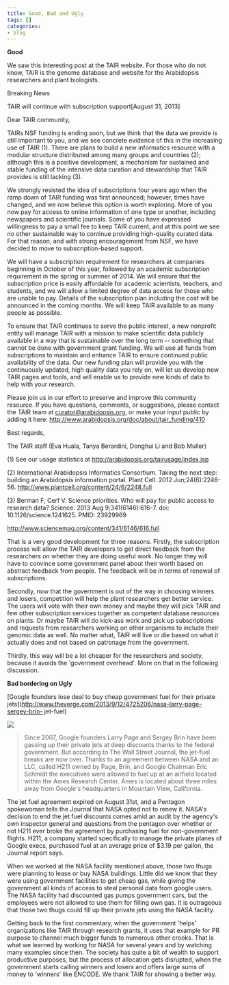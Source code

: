 ```yaml
---
title: Good, Bad and Ugly
tags: []
categories:
- blog
---
```

**Good**
<!--more-->

We saw this interesting post at the TAIR website. For those who do not know,
TAIR is the genome database and website for the Arabidopsis researchers and
plant biologists.

>

Breaking News

TAIR will continue with subscription support[August 31, 2013]

Dear TAIR community,

TAIRs NSF funding is ending soon, but we think that the data we provide is
still important to you, and we see concrete evidence of this in the increasing
use of TAIR (1). There are plans to build a new informatics resource with a
modular structure distributed among many groups and countries (2); although
this is a positive development, a mechanism for sustained and stable funding
of the intensive data curation and stewardship that TAIR provides is still
lacking (3).

We strongly resisted the idea of subscriptions four years ago when the ramp
down of TAIR funding was first announced; however, times have changed, and we
now believe this option is worth exploring. More of you now pay for access to
online information of one type or another, including newspapers and scientific
journals. Some of you have expressed willingness to pay a small fee to keep
TAIR current, and at this point we see no other sustainable way to continue
providing high-quality curated data. For that reason, and with strong
encouragement from NSF, we have decided to move to subscription-based support.

We will have a subscription requirement for researchers at companies beginning
in October of this year, followed by an academic subscription requirement in
the spring or summer of 2014. We will ensure that the subscription price is
easily affordable for academic scientists, teachers, and students, and we will
allow a limited degree of data access for those who are unable to pay. Details
of the subscription plan including the cost will be announced in the coming
months. We will keep TAIR available to as many people as possible.

To ensure that TAIR continues to serve the public interest, a new nonprofit
entity will manage TAIR with a mission to make scientific data publicly
available in a way that is sustainable over the long term -- something that
cannot be done with government grant funding. We will use all funds from
subscriptions to maintain and enhance TAIR to ensure continued public
availability of the data. Our new funding plan will provide you with the
continuously updated, high quality data you rely on, will let us develop new
TAIR pages and tools, and will enable us to provide new kinds of data to help
with your research.

Please join us in our effort to preserve and improve this community resource.
If you have questions, comments, or suggestions, please contact the TAIR team
at curator@arabidopsis.org, or make your input public by adding it here:
http://www.arabidopsis.org/doc/about/tair_funding/410

Best regards,

The TAIR staff (Eva Huala, Tanya Berardini, Donghui Li and Bob Muller)

(1) See our usage statistics at http://arabidopsis.org/tairusage/index.jsp

(2) International Arabidopsis Informatics Consortium. Taking the next step:
building an Arabidopsis information portal. Plant Cell. 2012
Jun;24(6):2248-56. http://www.plantcell.org/content/24/6/2248.full

(3) Berman F, Cerf V. Science priorities. Who will pay for public access to
research data? Science. 2013 Aug 9;341(6146):616-7. doi:
10.1126/science.1241625. PMID: 23929969

http://www.sciencemag.org/content/341/6146/616.full

That is a very good development for three reasons. Firstly, the subscription
process will allow the TAIR developers to get direct feedback from the
researchers on whether they are doing useful work. No longer they will have to
convince some government panel about their worth based on abstract feedback
from people. The feedback will be in terms of renewal of subscriptions.

Secondly, now that the government is out of the way in choosing winners and
losers, competition will help the plant researchers get better service. The
users will vote with their own money and maybe they will pick TAIR and few
other subscription services together as competent database resources on
plants. Or maybe TAIR will do kick-ass work and pick up subscriptions and
requests from researchers working on other organisms to include their genomic
data as well. No matter what, TAIR will live or die based on what it actually
does and not based on patronage from the government.

Thirdly, this way will be a lot cheaper for the researchers and society,
because it avoids the 'government overhead'. More on that in the following
discussion.

**Bad bordering on Ugly**

[Google founders lose deal to buy cheap government fuel for their private
jets](http://www.theverge.com/2013/9/12/4725206/nasa-larry-page-sergey-brin-
jet-fuel)

![](http://ify.valuewalk.com/wp-content/uploads/2013/09/Pentagon-Google.jpg)

> Since 2007, Google founders Larry Page and Sergey Brin have been gassing up
their private jets at deep discounts thanks to the federal government. But
according to The Wall Street Journal, the jet-fuel breaks are now over. Thanks
to an agreement between NASA and an LLC, called H211 owned by Page, Brin, and
Google Chairman Eric Schmidt the executives were allowed to fuel up at an
airfield located within the Ames Research Center. Ames is located about three
miles away from Google's headquarters in Mountain View, California.

The jet fuel agreement expired on August 31st, and a Pentagon spokewoman tells
the Journal that NASA opted not to renew it. NASA's decision to end the jet
fuel discounts comes amid an audit by the agency's own inspector general and
questions from the pentagon over whether or not H211 ever broke the agreement
by purchasing fuel for non-government flights. H211, a company started
specifically to manage the private planes of Google execs, purchased fuel at
an average price of $3.19 per gallon, the Journal report says.

When we worked at the NASA facility mentioned above, those two thugs were
planning to lease or buy NASA buildings. Little did we know that they were
using government facilities to get cheap gas, while giving the government all
kinds of access to steal personal data from google users. The NASA facility
had discounted gas pumps government cars, but the employees were not allowed
to use them for filling own gas. It is outrageous that those two thugs could
fill up their private jets using the NASA facility.

Getting back to the first commentary, when the government 'helps'
organizations like TAIR through research grants, it uses that example for PR
purpose to channel much bigger funds to numerous other crooks. That is what we
learned by working for NASA for several years and by watching many examples
since then. The society has quite a bit of wealth to support productive
purposes, but the process of allocation gets disrupted, when the government
starts calling winners and losers and offers large sums of money to 'winners'
like ENCODE. We thank TAIR for showing a better way.

